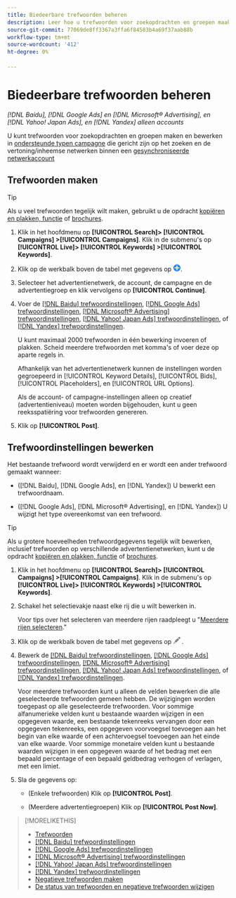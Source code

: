 ```yaml
---
title: Biedeerbare trefwoorden beheren
description: Leer hoe u trefwoorden voor zoekopdrachten en groepen maakt en beheert.
source-git-commit: 77069de8ff3367a3ffa6f84583b4a69f37aab88b
workflow-type: tm+mt
source-wordcount: '412'
ht-degree: 0%

---
```


# Biedeerbare trefwoorden beheren

*[!DNL Baidu], [!DNL Google Ads] en [!DNL Microsoft® Advertising], en [!DNL Yahoo! Japan Ads], en [!DNL Yandex] alleen accounts*

U kunt trefwoorden voor zoekopdrachten en groepen maken en bewerken in [ondersteunde typen campagne](/help/search-social-commerce/introduction/supported-inventory.md) die gericht zijn op het zoeken en de vertoning/inheemse netwerken binnen een [gesynchroniseerde netwerkaccount](/help/search-social-commerce/campaign-management/accounts/ad-network-account-about.md)

## Trefwoorden maken

>[!TIP]
>
>Als u veel trefwoorden tegelijk wilt maken, gebruikt u de opdracht [kopiëren en plakken, functie](/help/search-social-commerce/campaign-management/campaigns/copy-paste.md) of [brochures](/help/search-social-commerce/campaign-management/bulksheets/bulksheet-about.md).

1. Klik in het hoofdmenu op **[!UICONTROL Search]> [!UICONTROL Campaigns] >[!UICONTROL Campaigns]**. Klik in de submenu&#39;s op **[!UICONTROL Live]> [!UICONTROL Keywords] >[!UICONTROL Keywords]**.

1. Klik op de werkbalk boven de tabel met gegevens op ![Maken](/help/search-social-commerce/assets/add.png "Maken").

1. Selecteer het advertentienetwerk, de account, de campagne en de advertentiegroep en klik vervolgens op **[!UICONTROL Continue]**.

1. Voer de [[!DNL Baidu] trefwoordinstellingen](keyword-settings-baidu.md), [[!DNL Google Ads] trefwoordinstellingen](keyword-settings-google.md), [[!DNL Microsoft® Advertising] trefwoordinstellingen](keyword-settings-microsoft.md), [[!DNL Yahoo! Japan Ads] trefwoordinstellingen](keyword-settings-yahoo-japan.md), of [[!DNL Yandex] trefwoordinstellingen](keyword-settings-yandex.md).

   U kunt maximaal 2000 trefwoorden in één bewerking invoeren of plakken. Scheid meerdere trefwoorden met komma&#39;s of voer deze op aparte regels in.

   Afhankelijk van het advertentienetwerk kunnen de instellingen worden gegroepeerd in [!UICONTROL Keyword Details], [!UICONTROL Bids], [!UICONTROL Placeholders], en [!UICONTROL URL Options].

   Als de account- of campagne-instellingen alleen op creatief (advertentieniveau) moeten worden bijgehouden, kunt u geen reeksspatiëring voor trefwoorden genereren.

1. Klik op **[!UICONTROL Post]**.

## Trefwoordinstellingen bewerken

Het bestaande trefwoord wordt verwijderd en er wordt een ander trefwoord gemaakt wanneer:

* ([!DNL Baidu], [!DNL Google Ads], en [!DNL Yandex]) U bewerkt een trefwoordnaam.

* ([!DNL Google Ads], [!DNL Microsoft® Advertising], en [!DNL Yandex]) U wijzigt het type overeenkomst van een trefwoord.

>[!TIP]
>
>Als u grotere hoeveelheden trefwoordgegevens tegelijk wilt bewerken, inclusief trefwoorden op verschillende advertentienetwerken, kunt u de opdracht [kopiëren en plakken, functie](/help/search-social-commerce/campaign-management/campaigns/copy-paste.md) of [brochures](/help/search-social-commerce/campaign-management/bulksheets/bulksheet-about.md).

1. Klik in het hoofdmenu op **[!UICONTROL Search]> [!UICONTROL Campaigns] >[!UICONTROL Campaigns]**. Klik in de submenu&#39;s op **[!UICONTROL Live]> [!UICONTROL Keywords] >[!UICONTROL Keywords]**.

1. Schakel het selectievakje naast elke rij die u wilt bewerken in.

   Voor tips over het selecteren van meerdere rijen raadpleegt u &quot;[Meerdere rijen selecteren](/help/search-social-commerce/common-tasks/navigation-editing-selection/multiple-rows-select.md).&quot;

1. Klik op de werkbalk boven de tabel met gegevens op ![Bewerken](/help/search-social-commerce/assets/edit.png "Bewerken") .

1. Bewerk de [[!DNL Baidu] trefwoordinstellingen](keyword-settings-baidu.md), [[!DNL Google Ads] trefwoordinstellingen](keyword-settings-google.md), [[!DNL Microsoft® Advertising] trefwoordinstellingen](keyword-settings-microsoft.md), [[!DNL Yahoo! Japan Ads] trefwoordinstellingen](keyword-settings-yahoo-japan.md), of [[!DNL Yandex] trefwoordinstellingen](keyword-settings-yandex.md).

   Voor meerdere trefwoorden kunt u alleen de velden bewerken die alle geselecteerde trefwoorden gemeen hebben. De wijzigingen worden toegepast op alle geselecteerde trefwoorden. Voor sommige alfanumerieke velden kunt u bestaande waarden wijzigen in een opgegeven waarde, een bestaande tekenreeks vervangen door een opgegeven tekenreeks, een opgegeven voorvoegsel toevoegen aan het begin van elke waarde of een achtervoegsel toevoegen aan het einde van elke waarde. Voor sommige monetaire velden kunt u bestaande waarden wijzigen in een opgegeven waarde of het bedrag met een bepaald percentage of een bepaald geldbedrag verhogen of verlagen, met een limiet.

1. Sla de gegevens op:

   * (Enkele trefwoorden) Klik op **[!UICONTROL Post]**.

   * (Meerdere advertentiegroepen) Klik op **[!UICONTROL Post Now]**.

>[!MORELIKETHIS]
>
>* [Trefwoorden](keyword-about.md)
>* [[!DNL Baidu] trefwoordinstellingen](keyword-settings-baidu.md)
>* [[!DNL Google Ads] trefwoordinstellingen](keyword-settings-google.md)
>* [[!DNL Microsoft® Advertising] trefwoordinstellingen](keyword-settings-microsoft.md)
>* [[!DNL Yahoo! Japan Ads] trefwoordinstellingen](keyword-settings-yahoo-japan.md)
>* [[!DNL Yandex] trefwoordinstellingen](keyword-settings-yandex.md)
>* [Negatieve trefwoorden maken](/help/search-social-commerce/campaign-management/campaigns/keyword-negative-create.md)
>* [De status van trefwoorden en negatieve trefwoorden wijzigen](keyword-status-edit.md)
